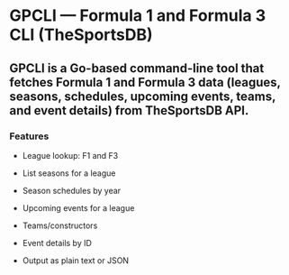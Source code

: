# GPCLI — Formula 1 and Formula 3 CLI (TheSportsDB)

## GPCLI is a Go-based command-line tool that fetches Formula 1 and Formula 3 data (leagues, seasons, schedules, upcoming events, teams, and event details) from TheSportsDB API.

### Features


- League lookup: F1 and F3

- List seasons for a league

- Season schedules by year

- Upcoming events for a league

- Teams/constructors

- Event details by ID

- Output as plain text or JSON
